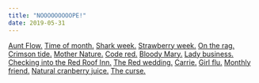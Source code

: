 ```yaml
---
title: "NOOOOOOOOOPE!"
date: 2019-05-31
---
```

[Aunt Flow.](https://www.youtube.com/watch?v=8w9eoZtnJSA) [Time of month.](https://media.giphy.com/media/1k0AuO5CDwzXChSVWh/giphy.gif) [Shark week.](https://media.giphy.com/media/cENRR8Pmk0ABW/giphy.gif) [Strawberry week.](https://media.giphy.com/media/ddj3fbm2jsDCw/giphy.gif) [On the rag.](https://media.giphy.com/media/26mfi4dQWVTd3OB8Y/giphy.gif) [Crimson tide.](https://media.giphy.com/media/8rFgyx63kzAYVx9lub/giphy.gif) [Mother Nature.](https://media.giphy.com/media/tHMfRNWW4rxo9tvYfI/giphy.gif) [Code red.](https://media.giphy.com/media/PoCGLo1GS0tIjiTzlF/giphy.gif) [Bloody Mary.](https://media.giphy.com/media/3oriNLQTEtPc5015xm/giphy.gif) [Lady business.](https://media.giphy.com/media/3oEduVBmyRPHLI8IyQ/giphy.gif) [Checking into the Red Roof Inn.](https://media.giphy.com/media/2aKBl2MZQN4nYjVH7n/giphy.gif) [The Red wedding.](https://media.giphy.com/media/1JeKxIw45kNW/giphy.gif) [Carrie.](https://media.giphy.com/media/FyXtHiMuiWVaw/giphy.gif) [Girl flu.](https://media.giphy.com/media/uaTbcEv7vuIec/giphy.gif) [Monthly friend.](https://media.giphy.com/media/Aa5shwDRt27cs/giphy.gif) [Natural cranberry juice.](https://media.giphy.com/media/skwCXPNUY1MUU/giphy.gif) [The curse.](https://media.giphy.com/media/DZk5LcH4ekXiU/giphy.gif)